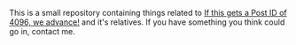 This is a small repository containing things related to [If this gets a Post ID of 4096, we advance!](http://tbgforums.com/forums/viewtopic.php?id=4964) and it's relatives.
If you have something you think could go in, contact me.
